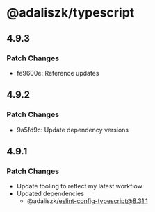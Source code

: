 # @adaliszk/typescript

## 4.9.3

### Patch Changes

- fe9600e: Reference updates

## 4.9.2

### Patch Changes

- 9a5fd9c: Update dependency versions

## 4.9.1

### Patch Changes

- Update tooling to reflect my latest workflow
- Updated dependencies
  - @adaliszk/eslint-config-typescript@8.31.1
